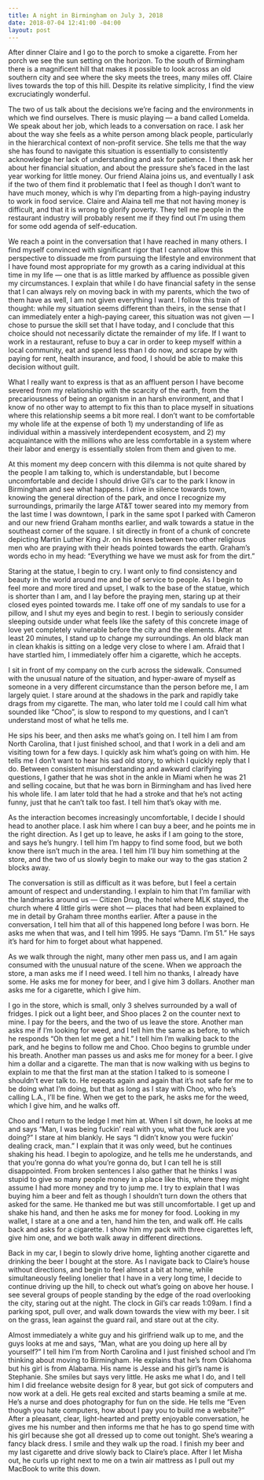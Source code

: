 ```yaml
---
title: A night in Birmingham on July 3, 2018
date: 2018-07-04 12:41:00 -04:00
layout: post
---
```


After dinner Claire and I go to the porch to smoke a cigarette. From her porch we see the sun setting on the horizon. To the south of Birmingham there is a magnificent hill that makes it possible to look across an old southern city and see where the sky meets the trees, many miles off. Claire lives towards the top of this hill. Despite its relative simplicity, I find the view excruciatingly wonderful.

The two of us talk about the decisions we’re facing and the environments in which we find ourselves. There is music playing — a band called Lomelda. We speak about her job, which leads to a conversation on race. I ask her about the way she feels as a white person among black people, particularly in the hierarchical context of non-profit service. She tells me that the way she has found to navigate this situation is essentially to consistently acknowledge her lack of understanding and ask for patience. I then ask her about her financial situation, and about the pressure she’s faced in the last year working for little money. Our friend Alaina joins us, and eventually I ask if the two of them find it problematic that I feel as though I don’t want to have much money, which is why I’m departing from a high-paying industry to work in food service. Claire and Alaina tell me that not having money is difficult, and that it is wrong to glorify poverty. They tell me people in the restaurant industry will probably resent me if they find out I’m using them for some odd agenda of self-education.

We reach a point in the conversation that I have reached in many others. I find myself convinced with significant rigor that I cannot allow this perspective to dissuade me from pursuing the lifestyle and environment that I have found most appropriate for my growth as a caring individual at this time in my life — one that is as little marked by affluence as possible given my circumstances. I explain that while I do have financial safety in the sense that I can always rely on moving back in with my parents, which the two of them have as well, I am not given everything I want. I follow this train of thought: while my situation seems different than theirs, in the sense that I can immediately enter a high-paying career, this situation was not given — I chose to pursue the skill set that I have today, and I conclude that this choice should not necessarily dictate the remainder of my life. If I want to work in a restaurant, refuse to buy a car in order to keep myself within a local community, eat and spend less than I do now, and scrape by with paying for rent, health insurance, and food, I should be able to make this decision without guilt.

What I really want to express is that as an affluent person I have become severed from my relationship with the scarcity of the earth, from the precariousness of being an organism in an harsh environment, and that I know of no other way to attempt to fix this than to place myself in situations where this relationship seems a bit more real. I don’t want to be comfortable my whole life at the expense of both 1) my understanding of life as individual within a massively interdependent ecosystem, and 2) my acquaintance with the millions who are less comfortable in a system where their labor and energy is essentially stolen from them and given to me. 

At this moment my deep concern with this dilemma is not quite shared by the people I am talking to, which is understandable, but I become uncomfortable and decide I should drive Gil’s car to the park I know in Birmingham and see what happens. I drive in silence towards town, knowing the general direction of the park, and once I recognize my surroundings, primarily the large AT&T tower seared into my memory from the last time I was downtown, I park in the same spot I parked with Cameron and our new friend Graham months earlier, and walk towards a statue in the southeast corner of the square. I sit directly in front of a chunk of concrete depicting Martin Luther King Jr. on his knees between two other religious men who are praying with their heads pointed towards the earth. Graham’s words echo in my head: “Everything we have we must ask for from the dirt.”

Staring at the statue, I begin to cry. I want only to find consistency and beauty in the world around me and be of service to people. As I begin to feel more and more tired and upset, I walk to the base of the statue, which is shorter than I am, and I lay before the praying men, staring up at their closed eyes pointed towards me. I take off one of my sandals to use for a pillow, and I shut my eyes and begin to rest. I begin to seriously consider sleeping outside under what feels like the safety of this concrete image of love yet completely vulnerable before the city and the elements. After at least 20 minutes, I stand up to change my surroundings. An old black man in clean khakis is sitting on a ledge very close to where I am. Afraid that I have startled him, I immediately offer him a cigarette, which he accepts.

I sit in front of my company on the curb across the sidewalk. Consumed with the unusual nature of the situation, and hyper-aware of myself as someone in a very different circumstance than the person before me, I am largely quiet. I stare around at the shadows in the park and rapidly take drags from my cigarette. The man, who later told me I could call him what sounded like “Choo”, is slow to respond to my questions, and I can’t understand most of what he tells me. 

He sips his beer, and then asks me what’s going on. I tell him I am from North Carolina, that I just finished school, and that I work in a deli and am visiting town for a few days. I quickly ask him what’s going on with him. He tells me I don’t want to hear his sad old story, to which I quickly reply that I do. Between consistent misunderstanding and awkward clarifying questions, I gather that he was shot in the ankle in Miami when he was 21 and selling cocaine, but that he was born in Birmingham and has lived here his whole life. I am later told that he had a stroke and that he’s not acting funny, just that he can’t talk too fast. I tell him that’s okay with me.

As the interaction becomes increasingly uncomfortable, I decide I should head to another place. I ask him where I can buy a beer, and he points me in the right direction. As I get up to leave, he asks if I am going to the store, and says he’s hungry. I tell him I’m happy to find some food, but we both know there isn’t much in the area. I tell him I’ll buy him something at the store, and the two of us slowly begin to make our way to the gas station 2 blocks away.

The conversation is still as difficult as it was before, but I feel a certain amount of respect and understanding. I explain to him that I’m familiar with the landmarks around us — Citizen Drug, the hotel where MLK stayed, the church where 4 little girls were shot — places that had been explained to me in detail by Graham three months earlier. After a pause in the conversation, I tell him that all of this happened long before I was born. He asks me when that was, and I tell him 1995. He says “Damn. I’m 51.” He says it’s hard for him to forget about what happened.

As we walk through the night, many other men pass us, and I am again consumed with the unusual nature of the scene. When we approach the store, a man asks me if I need weed. I tell him no thanks, I already have some. He asks me for money for beer, and I give him 3 dollars. Another man asks me for a cigarette, which I give him.

I go in the store, which is small, only 3 shelves surrounded by a wall of fridges. I pick out a light beer, and Shoo places 2 on the counter next to mine. I pay for the beers, and the two of us leave the store. Another man asks me if I’m looking for weed, and I tell him the same as before, to which he responds “Oh then let me get a hit.” I tell him I’m walking back to the park, and he begins to follow me and Choo. Choo begins to grumble under his breath. Another man passes us and asks me for money for a beer. I give him a dollar and a cigarette. The man that is now walking with us begins to explain to me that the first man at the station I talked to is someone I shouldn’t ever talk to. He repeats again and again that it’s not safe for me to be doing what I’m doing, but that as long as I stay with Choo, who he’s calling L.A., I’ll be fine. When we get to the park, he asks me for the weed, which I give him, and he walks off. 

Choo and I return to the ledge I met him at. When I sit down, he looks at me and says “Man, I was being fuckin’ real with you, what the fuck are you doing?” I stare at him blankly. He says “I didn’t know you were fuckin’ dealing crack, man.” I explain that it was only weed, but he continues shaking his head. I begin to apologize, and he tells me he understands, and that you’re gonna do what you’re gonna do, but I can tell he is still disappointed. From broken sentences I also gather that he thinks I was stupid to give so many people money in a place like this, where they might assume I had more money and try to jump me. I try to explain that I was buying him a beer and felt as though I shouldn’t turn down the others that asked for the same. He thanked me but was still uncomfortable. I get up and shake his hand, and then he asks me for money for food. Looking in my wallet, I stare at a one and a ten, hand him the ten, and walk off. He calls back and asks for a cigarette. I show him my pack with three cigarettes left, give him one, and we both walk away in different directions.

Back in my car, I begin to slowly drive home, lighting another cigarette and drinking the beer I bought at the store. As I navigate back to Claire’s house without directions, and begin to feel almost a bit at home, while simultaneously feeling lonelier that I have in a very long time, I decide to continue driving up the hill, to check out what’s going on above her house. I see several groups of people standing by the edge of the road overlooking the city, staring out at the night. The clock in Gil’s car reads 1:09am. I find a parking spot, pull over, and walk down towards the view with my beer. I sit on the grass, lean against the guard rail, and stare out at the city.

Almost immediately a white guy and his girlfriend walk up to me, and the guys looks at me and says, “Man, what are you doing up here all by yourself?” I tell him I’m from North Carolina and I just finished school and I’m thinking about moving to Birmingham. He explains that he’s from Oklahoma but his girl is from Alabama. His name is Jesse and his girl’s name is Stephanie. She smiles but says very little. He asks me what I do, and I tell him I did freelance website design for 8 year, but got sick of computers and now work at a deli. He gets real excited and starts beaming a smile at me. He’s a nurse and does photography for fun on the side. He tells me “Even though you hate computers, how about I pay you to build me a website?” After a pleasant, clear, light-hearted and pretty enjoyable conversation, he gives me his number and then informs me that he has to go spend time with his girl because she got all dressed up to come out tonight. She’s wearing a fancy black dress. I smile and they walk up the road. I finish my beer and my last cigarette and drive slowly back to Claire’s place. After I let Misha out, he curls up right next to me on a twin air mattress as I pull out my MacBook to write this down.